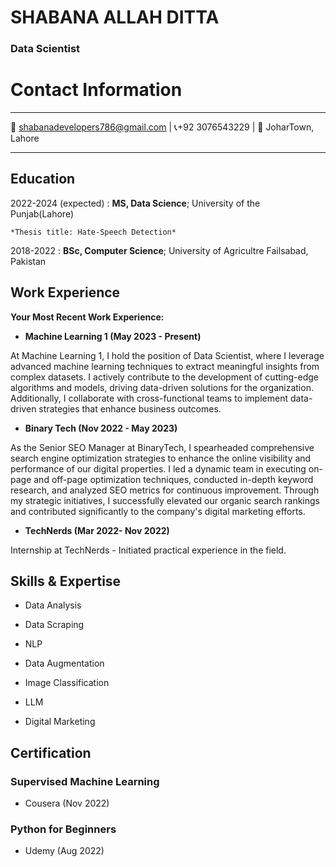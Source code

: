 SHABANA ALLAH DITTA
============
### Data Scientist


# Contact Information
-------------------     ----------------------------
📧 shabanadevelopers786@gmail.com |
📞+92 3076543229 |
📍 JoharTown, Lahore 
-------------------     ----------------------------

Education
---------

2022-2024 (expected)
:   **MS, Data Science**; University of the Punjab(Lahore)

    *Thesis title: Hate-Speech Detection*

2018-2022
:   **BSc, Computer Science**; University of Agricultre Failsabad, Pakistan

  

Work Experience
----------

**Your Most Recent Work Experience:**

* **Machine Learning 1 (May 2023 - Present)**

At Machine Learning 1, I hold the position of Data Scientist, where I leverage advanced machine learning techniques to extract meaningful insights from complex datasets. I actively contribute to the development of cutting-edge algorithms and models, driving data-driven solutions for the organization. Additionally, I collaborate with cross-functional teams to implement data-driven strategies that enhance business outcomes.

* **Binary Tech (Nov 2022 - May 2023)**

As the Senior SEO Manager at BinaryTech, I spearheaded comprehensive search engine optimization strategies to enhance the online visibility and performance of our digital properties. I led a dynamic team in executing on-page and off-page optimization techniques, conducted in-depth keyword research, and analyzed SEO metrics for continuous improvement. Through my strategic initiatives, I successfully elevated our organic search rankings and contributed significantly to the company's digital marketing efforts.

* **TechNerds  (Mar 2022- Nov 2022)**

Internship at TechNerds - Initiated practical experience in the field.



Skills & Expertise
----------------------------------------

* Data Analysis

* Data Scraping

* NLP

* Data Augmentation

* Image Classification

* LLM

* Digital Marketing



 Certification
------------------------------------
### Supervised Machine Learning 
 * Cousera (Nov 2022)
 
### Python for Beginners
* Udemy (Aug 2022)
 




